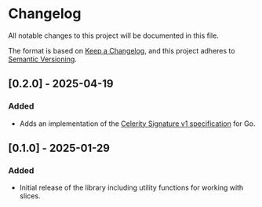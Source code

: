 # Changelog

All notable changes to this project will be documented in this file.

The format is based on [Keep a Changelog](https://keepachangelog.com/en/1.0.0/),
and this project adheres to [Semantic Versioning](https://semver.org/spec/v2.0.0.html).

## [0.2.0] - 2025-04-19

### Added

- Adds an implementation of the [Celerity Signature v1 specification](https://www.celerityframework.io/docs/auth/signature-v1) for Go.

## [0.1.0] - 2025-01-29

### Added

- Initial release of the library including utility functions for working with slices.
